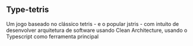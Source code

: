 ## Type-tetris

Um jogo baseado no clássico tetris - e o popular jstris - com intuito de desenvolver arquitetura de software usando Clean Architecture, usando o Typescript como ferramenta principal
